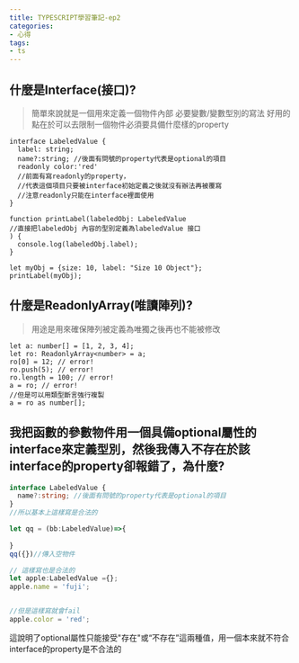 ```yaml
---
title: TYPESCRIPT學習筆記-ep2
categories: 
- 心得
tags:
- ts
---
```




## 什麼是Interface(接口)?

> 簡單來說就是一個用來定義一個物件內部 必要變數/變數型別的寫法
> 好用的點在於可以去限制一個物件必須要具備什麼樣的property

```typescript=
interface LabeledValue {
  label: string;
  name?:string; //後面有問號的property代表是optional的項目
  readonly color:'red'
  //前面有寫readonly的property，
  //代表這個項目只要被interface初始定義之後就沒有辦法再被覆寫
  //注意readonly只能在interface裡面使用
}

function printLabel(labeledObj: LabeledValue
//直接把labeledObj 內容的型別定義為labeledValue 接口 
) {
  console.log(labeledObj.label);
}

let myObj = {size: 10, label: "Size 10 Object"};
printLabel(myObj);
```

## 什麼是ReadonlyArray(唯讀陣列)?

> 用途是用來確保陣列被定義為唯獨之後再也不能被修改

```typescript=
let a: number[] = [1, 2, 3, 4];
let ro: ReadonlyArray<number> = a;
ro[0] = 12; // error!
ro.push(5); // error!
ro.length = 100; // error!
a = ro; // error!
//但是可以用類型斷言強行複製
a = ro as number[];
```

## 我把函數的參數物件用一個具備optional屬性的interface來定義型別，然後我傳入不存在於該interface的property卻報錯了，為什麼?

```typescript
interface LabeledValue {
  name?:string; //後面有問號的property代表是optional的項目
}
//所以基本上這樣寫是合法的

let qq = (bb:LabeledValue)=>{
    
}
qq({})//傳入空物件

// 這樣寫也是合法的
let apple:LabeledValue ={};
apple.name = 'fuji';


//但是這樣寫就會fail
apple.color = 'red';

```

這說明了optional屬性只能接受"存在"或“不存在”這兩種值，用一個本來就不符合interface的property是不合法的



